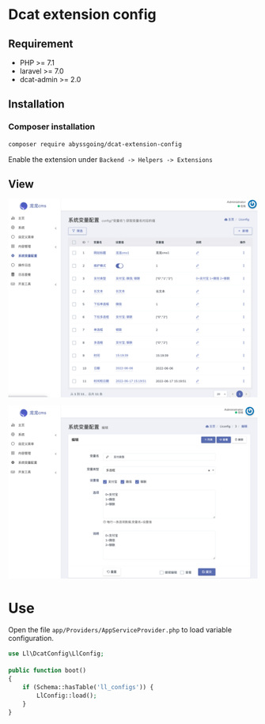 # Dcat extension config

## Requirement

* PHP >= 7.1
* laravel >= 7.0
* dcat-admin >= 2.0

## Installation

### Composer installation

```bash
composer require abyssgoing/dcat-extension-config
```

Enable the extension under `Backend -> Helpers -> Extensions`

## View

![image-20220606153442146](images/README/image-20220606153442146.png)

![image-20220605023851837](images/README/image-20220605023851837.png)


# Use
Open the file `app/Providers/AppServiceProvider.php` to load variable configuration.
```php
use Ll\DcatConfig\LlConfig;

public function boot()
{
    if (Schema::hasTable('ll_configs')) {
        LlConfig::load();
    }
}
```

